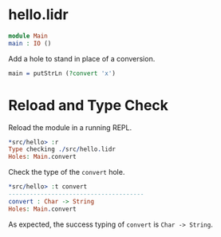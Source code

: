 hello.lidr
==========

```idris
module Main
main : IO ()
```

Add a hole to stand in place of a conversion.

```idris
main = putStrLn (?convert 'x')
```

Reload and Type Check
=====================

Reload the module in a running REPL.

``` idris
*src/hello> :r
Type checking ./src/hello.lidr
Holes: Main.convert
```

Check the type of the `convert` hole.

``` idris
*src/hello> :t convert
--------------------------------------
convert : Char -> String
Holes: Main.convert
```

As expected, the success typing of `convert` is `Char -> String`.
